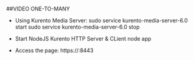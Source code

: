 ##VIDEO ONE-TO-MANY

- Using Kurento Media Server:
	sudo service kurento-media-server-6.0 start
    sudo service kurento-media-server-6.0 stop
- Start NodeJS Kurento HTTP Server & CLient
    node app
    
- Access the page: https://<ip>:8443

